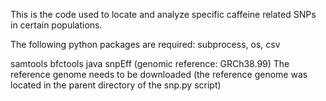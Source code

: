 This is the code used to locate and analyze specific caffeine related SNPs in certain populations.

The following python packages are required:
subprocess, os, csv

samtools
bfctools
java
snpEff (genomic reference: GRCh38.99)
The reference genome needs to be downloaded (the reference genome was located in the parent directory of the snp.py script)

